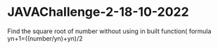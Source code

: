 # JAVAChallenge-2-18-10-2022
Find the square root of number without using in built function( formula yn+1=((number/yn)+yn)/2
